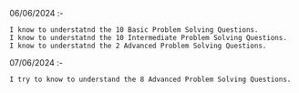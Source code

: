 06/06/2024 :-

    I know to understatnd the 10 Basic Problem Solving Questions.
    I know to understatnd the 10 Intermediate Problem Solving Questions.
    I know to understatnd the 2 Advanced Problem Solving Questions.

07/06/2024 :-

    I try to know to understand the 8 Advanced Problem Solving Questions.
